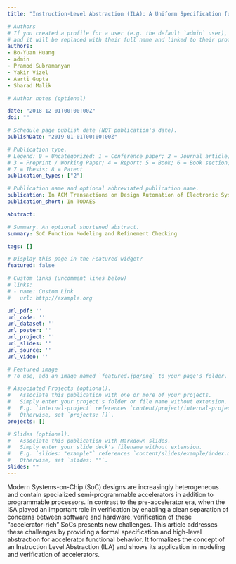 ```yaml
---
title: "Instruction-Level Abstraction (ILA): A Uniform Specification for System-on-Chip (SoC) Verification"

# Authors
# If you created a profile for a user (e.g. the default `admin` user), write the username (folder name) here 
# and it will be replaced with their full name and linked to their profile.
authors:
- Bo-Yuan Huang
- admin
- Pramod Subramanyan
- Yakir Vizel
- Aarti Gupta
- Sharad Malik

# Author notes (optional)

date: "2018-12-01T00:00:00Z"
doi: ""

# Schedule page publish date (NOT publication's date).
publishDate: "2019-01-01T00:00:00Z"

# Publication type.
# Legend: 0 = Uncategorized; 1 = Conference paper; 2 = Journal article;
# 3 = Preprint / Working Paper; 4 = Report; 5 = Book; 6 = Book section;
# 7 = Thesis; 8 = Patent
publication_types: ["2"]

# Publication name and optional abbreviated publication name.
publication: In ACM Transactions on Design Automation of Electronic Systems
publication_short: In TODAES

abstract: 

# Summary. An optional shortened abstract.
summary: SoC Function Modeling and Refinement Checking

tags: []

# Display this page in the Featured widget?
featured: false

# Custom links (uncomment lines below)
# links:
# - name: Custom Link
#   url: http://example.org

url_pdf: ''
url_code: ''
url_dataset: ''
url_poster: ''
url_project: ''
url_slides: ''
url_source: ''
url_video: ''

# Featured image
# To use, add an image named `featured.jpg/png` to your page's folder. 

# Associated Projects (optional).
#   Associate this publication with one or more of your projects.
#   Simply enter your project's folder or file name without extension.
#   E.g. `internal-project` references `content/project/internal-project/index.md`.
#   Otherwise, set `projects: []`.
projects: []

# Slides (optional).
#   Associate this publication with Markdown slides.
#   Simply enter your slide deck's filename without extension.
#   E.g. `slides: "example"` references `content/slides/example/index.md`.
#   Otherwise, set `slides: ""`.
slides: ""
---
```



Modern Systems-on-Chip (SoC) designs are increasingly heterogeneous and contain specialized semi-programmable accelerators in addition to programmable processors. In contrast to the pre-accelerator era, when the ISA played an important role in verification by enabling a clean separation of concerns between
software and hardware, verification of these “accelerator-rich” SoCs presents new challenges. This article addresses these challenges by providing a formal specification and high-level abstraction for accelerator functional behavior. It formalizes the concept of an Instruction Level Abstraction (ILA) and shows its application in modeling and verification of accelerators.